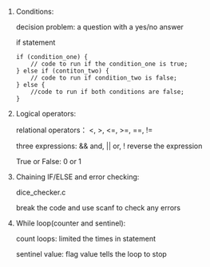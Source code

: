 1. Conditions:

    decision problem: a question with a yes/no answer
    
    if statement
    ```
    if (condition_one) {
        // code to run if the condition_one is true;
    } else if (contiton_two) {
        // code to run if condition_two is false;
    } else {
        //code to run if both conditions are false;
    }
    ```

2. Logical operators:

    relational operators： <, >, <=, >=, ==, !=

    three expressions: && and, || or, ! reverse the expression

    True or False: 0 or 1

3. Chaining IF/ELSE and error checking:

    dice_checker.c

    break the code and use scanf to check any errors
4. While loop(counter and sentinel):

    count loops: limited the times in statement

    sentinel value: flag value tells the loop to stop